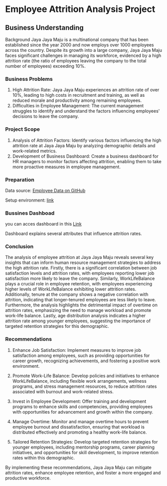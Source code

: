 # Employee Attrition Analysis Project
## Business Understanding
Background
Jaya Jaya Maju is a multinational company that has been established since the year 2000 and now employs over 1000 employees across the country. Despite its growth into a large company, Jaya Jaya Maju faces significant challenges in managing its workforce, evidenced by a high attrition rate (the ratio of employees leaving the company to the total number of employees) exceeding 10%.

### Business Problems
 1. High Attrition Rate: Jaya Jaya Maju experiences an attrition rate of over 10%, leading to high costs in recruitment and training, as well as reduced morale and productivity among remaining employees.
 2. Difficulties in Employee Management: The current management struggles to identify and understand the factors influencing employees' decisions to leave the company.
### Project Scope
 1. Analysis of Attrition Factors: Identify various factors influencing the high attrition rate at Jaya Jaya Maju by analyzing demographic details and work-related metrics.
 2. Development of Business Dashboard: Create a business dashboard for HR managers to monitor factors affecting attrition, enabling them to take more proactive measures in employee management.
### Preparation
  Data source: [Employee Data on GitHub](https://github.com/dicodingacademy/dicoding_dataset/tree/main/employee)
  
  Setup environment: [link](https://github.com/dimsdika12/Employee-Attrition/blob/main/requirements.txt)
### Bussines Dashboad
you can acces dashboard in this [Link](https://lookerstudio.google.com/reporting/021bb642-e1cf-4adc-9d8f-01d6d625f153)

Dashboard explains several attributes that influence attrition rates.
### Conclusion
The analysis of employee attrition at Jaya Jaya Maju reveals several key insights that can inform human resource management strategies to address the high attrition rate. Firstly, there is a significant correlation between job satisfaction levels and attrition rates, with employees reporting lower job satisfaction more likely to leave the company. Similarly, WorkLifeBalance plays a crucial role in employee retention, with employees experiencing higher levels of WorkLifeBalance exhibiting lower attrition rates. Additionally, tenure at the company shows a negative correlation with attrition, indicating that longer-tenured employees are less likely to leave. Furthermore, the analysis highlights the detrimental impact of overtime on attrition rates, emphasizing the need to manage workload and promote work-life balance. Lastly, age distribution analysis indicates a higher attrition rate among younger employees, suggesting the importance of targeted retention strategies for this demographic.

### Recommendations
1. Enhance Job Satisfaction: Implement measures to improve job satisfaction among employees, such as providing opportunities for career growth, recognizing achievements, and fostering a positive work environment.

2. Promote Work-Life Balance: Develop policies and initiatives to enhance WorkLifeBalance, including flexible work arrangements, wellness programs, and stress management resources, to reduce attrition rates associated with burnout and work-related stress.

3. Invest in Employee Development: Offer training and development programs to enhance skills and competencies, providing employees with opportunities for advancement and growth within the company.

4. Manage Overtime: Monitor and manage overtime hours to prevent employee burnout and dissatisfaction, ensuring that workload is distributed effectively and promoting a healthy work-life balance.

5. Tailored Retention Strategies: Develop targeted retention strategies for younger employees, including mentorship programs, career planning initiatives, and opportunities for skill development, to improve retention rates within this demographic.

By implementing these recommendations, Jaya Jaya Maju can mitigate attrition rates, enhance employee retention, and foster a more engaged and productive workforce.

